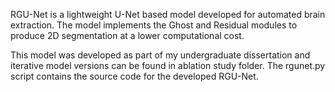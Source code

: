 RGU-Net is a lightweight U-Net based model developed for automated brain extraction. The model implements the Ghost and Residual modules to produce 2D segmentation at a lower computational cost. 

This model was developed as part of my undergraduate dissertation and iterative model versions can be found in ablation study folder. The rgunet.py script contains the source code for the developed RGU-Net.
